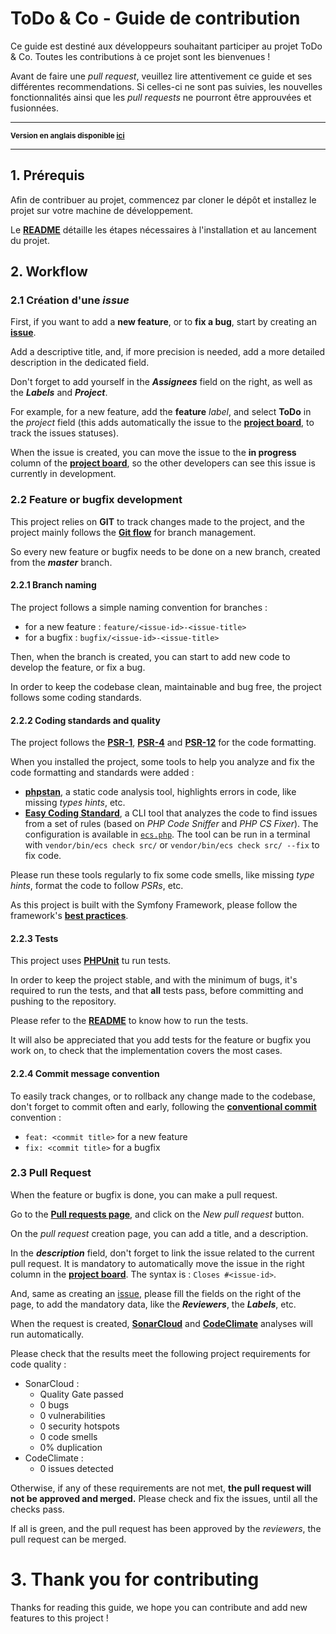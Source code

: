 # ToDo & Co - Guide de contribution

Ce guide est destiné aux développeurs souhaitant participer au projet ToDo & Co. Toutes les contributions à ce projet sont les bienvenues !

Avant de faire une _pull request_, veuillez lire attentivement ce guide et ses différentes recommendations. Si celles-ci ne sont pas suivies, les nouvelles fonctionnalités ainsi que les _pull requests_ ne pourront être approuvées et fusionnées.
<hr>

<small>**Version en anglais disponible [ici](CONTRIBUTING-FR.md)**</small>

<hr>

## 1. Prérequis

Afin de contribuer au projet, commencez par cloner le dépôt et installez le projet sur votre machine de développement.

Le [**README**](README.md) détaille les étapes nécessaires à l'installation et au lancement du projet.

## 2. Workflow

### 2.1 Création d'une _issue_

First, if you want to add a **new feature**, or to **fix a bug**, start by creating an [**issue**](https://github.com/OlivierFL/Floch_Olivier_8_19062021/issues).

Add a descriptive title, and, if more precision is needed, add a more detailed description in the dedicated field.

Don't forget to add yourself in the _**Assignees**_ field on the right, as well as the _**Labels**_ and _**Project**_.

For example, for a new feature, add the **feature** _label_, and select **ToDo** in the _project_ field (this adds automatically the issue to the [**project board**](https://github.com/OlivierFL/Floch_Olivier_8_19062021/projects/1), to track the issues statuses). 

When the issue is created, you can move the issue to the **in progress** column of the [**project board**](https://github.com/OlivierFL/Floch_Olivier_8_19062021/projects/1), so the other developers can see this issue is currently in development.

### 2.2 Feature or bugfix development

This project relies on **GIT** to track changes made to the project, and the project mainly follows the [**Git flow**](https://guides.github.com/introduction/flow/) for branch management.

So every new feature or bugfix needs to be done on a new branch, created from the _**master**_ branch.

#### 2.2.1 Branch naming

The project follows a simple naming convention for branches :

- for a new feature : `feature/<issue-id>-<issue-title>`
- for a bugfix : `bugfix/<issue-id>-<issue-title>`

Then, when the branch is created, you can start to add new code to develop the feature, or fix a bug.

In order to keep the codebase clean, maintainable and bug free, the project follows some coding standards.

#### 2.2.2 Coding standards and quality

The project follows the [**PSR-1**](https://www.php-fig.org/psr/psr-1/), [**PSR-4**](https://www.php-fig.org/psr/psr-4/) and [**PSR-12**](https://www.php-fig.org/psr/psr-12/) for the code formatting.

When you installed the project, some tools to help you analyze and fix the code formatting and standards were added :

- [**phpstan**](https://phpstan.org/), a static code analysis tool, highlights errors in code, like missing _types hints_, etc.
- [**Easy Coding Standard**](https://github.com/symplify/easy-coding-standard), a CLI tool that analyzes the code to find issues from a set of rules (based on _PHP Code Sniffer_ and _PHP CS Fixer_). The configuration is available in [`ecs.php`](ecs.php). The tool can be run in a terminal with `vendor/bin/ecs check src/` or `vendor/bin/ecs check src/ --fix` to fix code.

Please run these tools regularly to fix some code smells, like missing _type hints_, format the code to follow _PSRs_, etc.

As this project is built with the Symfony Framework, please follow the framework's [**best practices**](https://symfony.com/doc/current/best_practices.html).

#### 2.2.3 Tests

This project uses [**PHPUnit**](https://phpunit.de/) tu run tests.

In order to keep the project stable, and with the minimum of bugs, it's required to run the tests, and that **all** tests pass, before committing and pushing to the repository.

Please refer to the [**README**](README.md) to know how to run the tests.

It will also be appreciated that you add tests for the feature or bugfix you work on, to check that the implementation covers the most cases.

#### 2.2.4 Commit message convention

To easily track changes, or to rollback any change made to the codebase, don't forget to commit often and early, following the [**conventional commit**](https://www.conventionalcommits.org/en/v1.0.0/) convention :

- `feat: <commit title>` for a new feature
- `fix: <commit title>` for a bugfix

### 2.3 Pull Request

When the feature or bugfix is done, you can make a pull request.

Go to the [**Pull requests page**](https://github.com/OlivierFL/Floch_Olivier_8_19062021/pulls), and click on the _New pull request_ button.

On the _pull request_ creation page, you can add a title, and a description.

In the _**description**_ field, don't forget to link the issue related to the current pull request. It is mandatory to automatically move the issue in the right column in the [**project board**](https://github.com/OlivierFL/Floch_Olivier_8_19062021/projects/1). The syntax is : `Closes #<issue-id>`.

And, same as creating an [issue](#21-create-an-issue), please fill the fields on the right of the page, to add the mandatory data, like the **_Reviewers_**, the **_Labels_**, etc.

When the request is created, [**SonarCloud**](https://sonarcloud.io/dashboard?id=OlivierFL_Floch_Olivier_8_19062021) and [**CodeClimate**](https://codeclimate.com/github/OlivierFL/Floch_Olivier_8_19062021) analyses will run automatically.

Please check that the results meet the following project requirements for code quality :
- SonarCloud :
    - Quality Gate passed
    - 0 bugs
    - 0 vulnerabilities
    - 0 security hotspots
    - 0 code smells
    - 0% duplication
- CodeClimate :
    - 0 issues detected

Otherwise, if any of these requirements are not met, **the pull request will not be approved and merged.** Please check and fix the issues, until all the checks pass.

If all is green, and the pull request has been approved by the _reviewers_, the pull request can be merged.

# 3. Thank you for contributing

Thanks for reading this guide, we hope you can contribute and add new features to this project !
